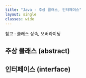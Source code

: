 ```yaml
---
title: "Java - 추상 클래스, 인터페이스"
layout: single
classes: wide
---
```


참고 : 클래스 상속, 오버라이딩

## 추상 클래스 (abstract)


## 인터페이스 (interface)
